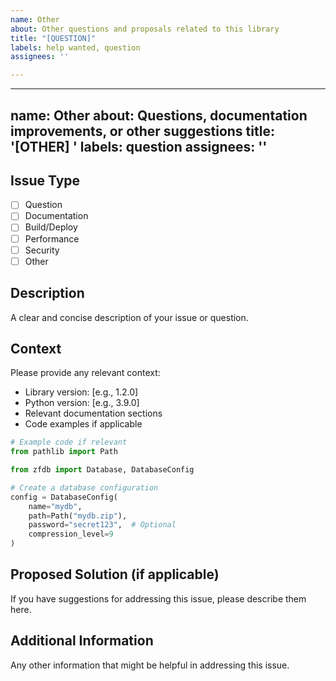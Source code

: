 ```yaml
---
name: Other
about: Other questions and proposals related to this library
title: "[QUESTION]"
labels: help wanted, question
assignees: ''

---
```


---
name: Other
about: Questions, documentation improvements, or other suggestions
title: '[OTHER] '
labels: question
assignees: ''
---

## Issue Type
- [ ] Question
- [ ] Documentation
- [ ] Build/Deploy
- [ ] Performance
- [ ] Security
- [ ] Other

## Description
A clear and concise description of your issue or question.

## Context
Please provide any relevant context:
- Library version: [e.g., 1.2.0]
- Python version: [e.g., 3.9.0]
- Relevant documentation sections
- Code examples if applicable

```python
# Example code if relevant
from pathlib import Path

from zfdb import Database, DatabaseConfig

# Create a database configuration
config = DatabaseConfig(
    name="mydb",
    path=Path("mydb.zip"),
    password="secret123",  # Optional
    compression_level=9
)
```

## Proposed Solution (if applicable)
If you have suggestions for addressing this issue, please describe them here.

## Additional Information
Any other information that might be helpful in addressing this issue.
